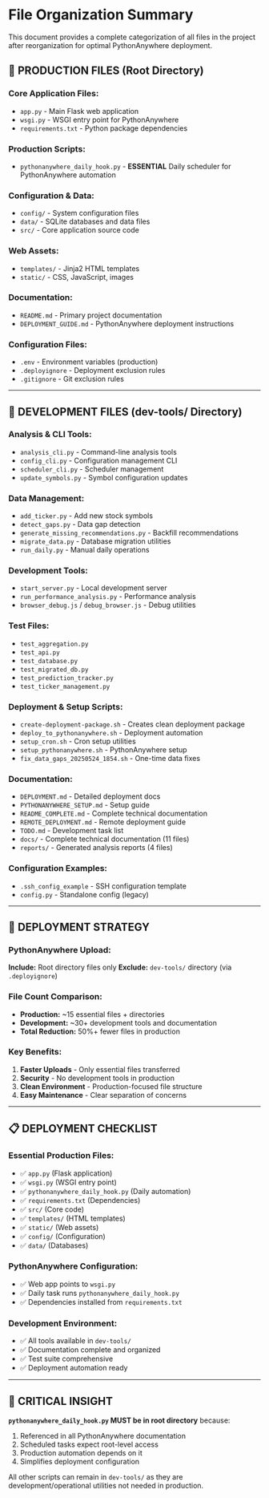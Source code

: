 # File Organization Summary

This document provides a complete categorization of all files in the project after reorganization for optimal PythonAnywhere deployment.

## 📁 **PRODUCTION FILES (Root Directory)**

### **Core Application Files:**
- `app.py` - Main Flask web application
- `wsgi.py` - WSGI entry point for PythonAnywhere
- `requirements.txt` - Python package dependencies

### **Production Scripts:**
- `pythonanywhere_daily_hook.py` - **ESSENTIAL** Daily scheduler for PythonAnywhere automation

### **Configuration & Data:**
- `config/` - System configuration files
- `data/` - SQLite databases and data files
- `src/` - Core application source code

### **Web Assets:**
- `templates/` - Jinja2 HTML templates
- `static/` - CSS, JavaScript, images

### **Documentation:**
- `README.md` - Primary project documentation
- `DEPLOYMENT_GUIDE.md` - PythonAnywhere deployment instructions

### **Configuration Files:**
- `.env` - Environment variables (production)
- `.deployignore` - Deployment exclusion rules
- `.gitignore` - Git exclusion rules

---

## 🔧 **DEVELOPMENT FILES (dev-tools/ Directory)**

### **Analysis & CLI Tools:**
- `analysis_cli.py` - Command-line analysis tools
- `config_cli.py` - Configuration management CLI
- `scheduler_cli.py` - Scheduler management
- `update_symbols.py` - Symbol configuration updates

### **Data Management:**
- `add_ticker.py` - Add new stock symbols
- `detect_gaps.py` - Data gap detection
- `generate_missing_recommendations.py` - Backfill recommendations
- `migrate_data.py` - Database migration utilities
- `run_daily.py` - Manual daily operations

### **Development Tools:**
- `start_server.py` - Local development server
- `run_performance_analysis.py` - Performance analysis
- `browser_debug.js` / `debug_browser.js` - Debug utilities

### **Test Files:**
- `test_aggregation.py`
- `test_api.py`
- `test_database.py`
- `test_migrated_db.py`
- `test_prediction_tracker.py`
- `test_ticker_management.py`

### **Deployment & Setup Scripts:**
- `create-deployment-package.sh` - Creates clean deployment package
- `deploy_to_pythonanywhere.sh` - Deployment automation
- `setup_cron.sh` - Cron setup utilities
- `setup_pythonanywhere.sh` - PythonAnywhere setup
- `fix_data_gaps_20250524_1854.sh` - One-time data fixes

### **Documentation:**
- `DEPLOYMENT.md` - Detailed deployment docs
- `PYTHONANYWHERE_SETUP.md` - Setup guide
- `README_COMPLETE.md` - Complete technical documentation
- `REMOTE_DEPLOYMENT.md` - Remote deployment guide
- `TODO.md` - Development task list
- `docs/` - Complete technical documentation (11 files)
- `reports/` - Generated analysis reports (4 files)

### **Configuration Examples:**
- `.ssh_config_example` - SSH configuration template
- `config.py` - Standalone config (legacy)

---

## 🚀 **DEPLOYMENT STRATEGY**

### **PythonAnywhere Upload:**
**Include:** Root directory files only
**Exclude:** `dev-tools/` directory (via `.deployignore`)

### **File Count Comparison:**
- **Production:** ~15 essential files + directories
- **Development:** ~30+ development tools and documentation
- **Total Reduction:** 50%+ fewer files in production

### **Key Benefits:**
1. **Faster Uploads** - Only essential files transferred
2. **Security** - No development tools in production
3. **Clean Environment** - Production-focused file structure
4. **Easy Maintenance** - Clear separation of concerns

---

## 📋 **DEPLOYMENT CHECKLIST**

### **Essential Production Files:**
- ✅ `app.py` (Flask application)
- ✅ `wsgi.py` (WSGI entry point)
- ✅ `pythonanywhere_daily_hook.py` (Daily automation)
- ✅ `requirements.txt` (Dependencies)
- ✅ `src/` (Core code)
- ✅ `templates/` (HTML templates)
- ✅ `static/` (Web assets)
- ✅ `config/` (Configuration)
- ✅ `data/` (Databases)

### **PythonAnywhere Configuration:**
- ✅ Web app points to `wsgi.py`
- ✅ Daily task runs `pythonanywhere_daily_hook.py`
- ✅ Dependencies installed from `requirements.txt`

### **Development Environment:**
- ✅ All tools available in `dev-tools/`
- ✅ Documentation complete and organized
- ✅ Test suite comprehensive
- ✅ Deployment automation ready

---

## 🎯 **CRITICAL INSIGHT**

**`pythonanywhere_daily_hook.py` MUST be in root directory** because:
1. Referenced in all PythonAnywhere documentation
2. Scheduled tasks expect root-level access
3. Production automation depends on it
4. Simplifies deployment configuration

All other scripts can remain in `dev-tools/` as they are development/operational utilities not needed in production.
